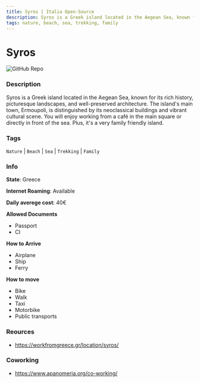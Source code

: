 ```yaml
---
title: Syros | Italia Open-Source
description: Syros is a Greek island located in the Aegean Sea, known for its rich history, picturesque landscapes, and well-preserved architecture. The island's main town, Ermoupoli, is distinguished by its neoclassical buildings and vibrant cultural scene. You will enjoy working from a café in the main square or directly in front of the sea. Plus, it's a very family friendly island.
tags: nature, beach, sea, trekking, family
---
```

        

# Syros

![GitHub Repo](https://img.shields.io/static/v1?label=category&message=digital-nomads&color=green)

### Description

Syros is a Greek island located in the Aegean Sea, known for its rich history, picturesque landscapes, and well-preserved architecture. The island's main town, Ermoupoli, is distinguished by its neoclassical buildings and vibrant cultural scene. You will enjoy working from a café in the main square or directly in front of the sea. Plus, it's a very family friendly island.

### Tags

`Nature` | `Beach` | `Sea` | `Trekking` | `Family`

### Info

**State**: Greece

**Internet Roaming**: Available

**Daily averege cost**: 40€

**Allowed Documents**

- Passport
- CI

**How to Arrive**

- Airplane
- Ship
- Ferry

**How to move**

- Bike
- Walk
- Taxi
- Motorbike
- Public transports

### Reources

- https://workfromgreece.gr/location/syros/

### Coworking

- https://www.apanomeria.org/co-working/